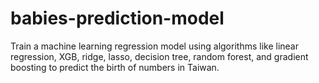 # babies-prediction-model



Train a machine learning regression model using algorithms like linear regression, XGB, ridge, lasso, decision tree, random forest, and gradient boosting to predict the birth of numbers in Taiwan.
